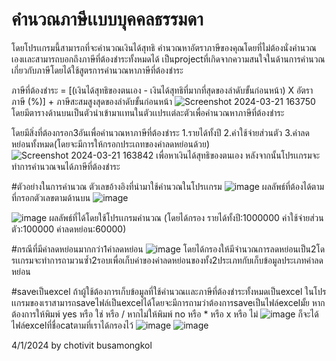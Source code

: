# คำนวณภาษีเเบบบุคคลธรรมดา  

โดยโปรเเกรมนี้สามารถที่จะคำนวณเงินได้สุทธิ คำนวณหาอัตราภาษีของคุณโดยที่ไม่ต้องนั่งคำนวณเองเเละสามารถบอกถึงภาษีที่ต้องชำระทั้งหมดได้
เป็นprojectที่เกิดจากความสนใจในด้านการคำนวณเกี่ยวกับภาษีโดยได้ใช้สูตรการคำนวณหาภาษีที่ต้องชำระ 

ภาษีที่ต้องชำระ = [(เงินได้สุทธิของตนเอง - เงินได้สุทธิที่มากที่สุดของลำดับขั้นก่อนหน้า) X อัตราภาษี (%)] + ภาษีสะสมสูงสุดของลำดับขั้นก่อนหน้า
![Screenshot 2024-03-21 163750](https://github.com/Chotivit-Chotivit/Program-tax-Computation/assets/91452285/784bca20-6b19-4bd2-97e6-55df85b1873f)
โดยมีตารางด้านบนเป็นตัวนำเข้ามาเเทนในตัวเเปรเเต่ละตัวเพื่อคำนวณหาภาษีที่ต้องชำระ

โดยมีสิ่งที่ต้องกรอก3อันเพื่อคำนวณหาภาษีที่ต้องชำระ
1.รายได้ทั้งปี
2.ค่าใช้จ่ายส่วนตัว
3.ค่าลดหย่อนทั้งหมด(โดยจะมีการให้กรอกประเถทของค่าลดหย่อนด้วย)
![Screenshot 2024-03-21 163842](https://github.com/Chotivit-Chotivit/Program-tax-Computation/assets/91452285/059ba36b-3afd-4cf0-b290-0ec9b10ca329)
เพื่อหาเงินได้สุทธิของตนเอง หลังจากนั้นโปรเเกรมจะทำการคำนวณจนได้ภาษีที่ต้องชำระ


#ตัวอย่างในการคำนวณ
ตัวเลขอ้างอิงที่นำมาใช้คำนวณในโปรเเกรม
![image](https://github.com/Chotivit-Chotivit/Program-tax-Computation/assets/91452285/8290040c-b365-4d25-94c8-d65ed72ef325)
ผลลัพธ์ที่ต้องได้ตามที่กรอกตัวเลขตามด้านบน
![image](https://github.com/Chotivit-Chotivit/Program-tax-Computation/assets/91452285/b2b4cfe3-fbe4-4b5b-b8d1-731498bf7640)


![image](https://github.com/Chotivit-Chotivit/Program-tax-Computation/assets/91452285/ec947ff4-74f1-400f-a43e-7a059fc683e5)
ผลลัพธ์ที่ได้โดยใช้โปรเเกรมคำนวณ (โดยได้กรอง รายได้ทั้งปี:1000000 ค่าใช้จ่ายส่วนตัว:100000 ค่าลดหย่อน:60000)

#กรณีที่มีค่าลดหย่อนมากกว่า1ค่าลดหย่อน
![image](https://github.com/Chotivit-Chotivit/Program-tax-Computation/assets/91452285/c02fe78a-4d45-4bab-944e-7153ff99b124)
โดยได้กรองให้มีจำนวณการลดหย่อนเป็น2โดรเเกรมจะทำการถามวนซ้ำ2รอบเพื่อเก็บค่าของค่าลดหย่อนของทั้ง2ประเภทกับเก็บข้อมูลประเภทค่าลดหย่อน

#saveเป็นexcel
ถ้าผู้ใช้ต้องการเก็บข้อมูลที่ใช้คำนวณเเละภาษีที่ต้องชำระทั้งหมดเป็นexcel ในโปรเเกรมของเราสามารถsaveไฟล์เป็นexcelได้โดยจะมีการถามว่าต้องการsaveเป็นไฟล์excelมั้ย
หากต้องการให้พิมพ์ yes หรือ ใช่ หรือ /
หากไม่ให้พิมพ์ no หรือ * หรือ x หรือ ไม่
![image](https://github.com/Chotivit-Chotivit/Program-tax-Computation/assets/91452285/c15b5017-1720-40c8-b97c-6f53452ddc34)
ก็จะได้ไฟล์excelที่ชื่อcatตามที่เราได้กรองไว้
![image](https://github.com/Chotivit-Chotivit/Program-tax-Computation/assets/91452285/2f21dc1f-5a61-4351-a25b-44c05e25145e)
![image](https://github.com/Chotivit-Chotivit/Program-tax-Computation/assets/91452285/f365f99b-09aa-47a8-b587-335f718056b7)

4/1/2024 by chotivit busamongkol









